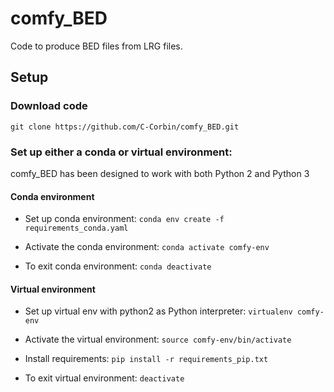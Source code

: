# comfy_BED
Code to produce BED files from LRG files.


## Setup

### Download code

`git clone https://github.com/C-Corbin/comfy_BED.git`

### Set up either a conda or virtual environment:

comfy_BED has been designed to work with both Python 2 and Python 3

#### Conda environment

- Set up conda environment: `conda env create -f requirements_conda.yaml`

- Activate the conda environment: `conda activate comfy-env`

- To exit conda environment: `conda deactivate`

#### Virtual environment

- Set up virtual env with python2 as Python interpreter: `virtualenv comfy-env`

- Activate the virtual environment: `source comfy-env/bin/activate`

- Install requirements: `pip install -r requirements_pip.txt`

- To exit virtual environment: `deactivate`
